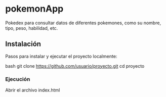 ﻿# pokemonApp
Pokedex para consultar datos de diferentes pokemones, como su nombre, tipo, peso, habilidad, etc.

## Instalación

Pasos para instalar y ejecutar el proyecto localmente:

bash
git clone https://github.com/usuario/proyecto.git
cd proyecto
### Ejecución
Abrir el archivo index.html

